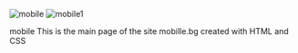

![mobile](https://user-images.githubusercontent.com/97164252/160094768-6d5a0c9e-c19a-4bf8-be0f-94e9371fd9c7.PNG)
![mobile1](https://user-images.githubusercontent.com/97164252/160094769-f7c12c73-6b4f-47eb-994b-1f7cf49453ed.PNG)


mobile
This is the main page of the site mobille.bg created with HTML and CSS
